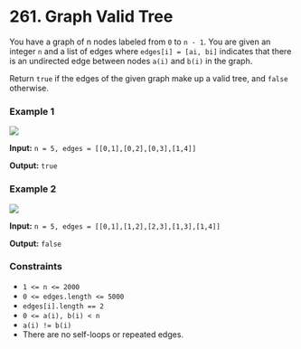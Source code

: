 # 261. Graph Valid Tree

You have a graph of n nodes labeled from `0` to `n - 1`. You are given an integer `n` and a list of edges
where `edges[i] = [ai, bi]` indicates that there is an undirected edge between nodes `a(i)` and `b(i)` in the graph.

Return `true` if the edges of the given graph make up a valid tree, and `false` otherwise.

### Example 1

![](https://assets.leetcode.com/uploads/2021/03/12/tree1-graph.jpg)

**Input:**
`n = 5, edges = [[0,1],[0,2],[0,3],[1,4]]`

**Output:**
`true`

### Example 2

![](https://assets.leetcode.com/uploads/2021/03/12/tree2-graph.jpg)

**Input:**
`n = 5, edges = [[0,1],[1,2],[2,3],[1,3],[1,4]]`

**Output:**
`false`

### Constraints

* `1 <= n <= 2000`
* `0 <= edges.length <= 5000`
* `edges[i].length == 2`
* `0 <= a(i), b(i) < n`
* `a(i) != b(i)`
* There are no self-loops or repeated edges.